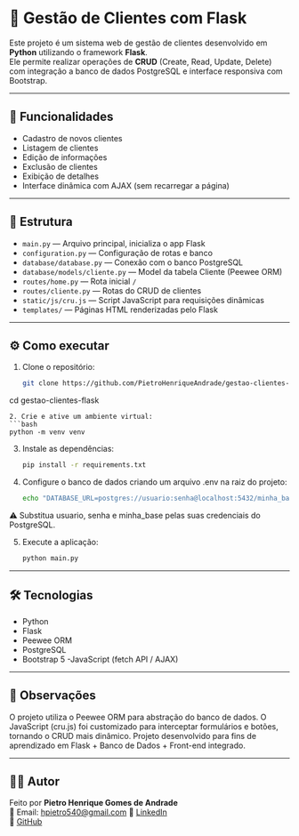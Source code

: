 # 👥 Gestão de Clientes com Flask

Este projeto é um sistema web de gestão de clientes desenvolvido em **Python** utilizando o framework **Flask**.  
Ele permite realizar operações de **CRUD** (Create, Read, Update, Delete) com integração a banco de dados PostgreSQL e interface responsiva com Bootstrap.

---

## 🚀 Funcionalidades

- Cadastro de novos clientes
- Listagem de clientes
- Edição de informações
- Exclusão de clientes
- Exibição de detalhes
- Interface dinâmica com AJAX (sem recarregar a página)

---

## 📂 Estrutura

- `main.py` — Arquivo principal, inicializa o app Flask  
- `configuration.py` — Configuração de rotas e banco  
- `database/database.py` — Conexão com o banco PostgreSQL  
- `database/models/cliente.py` — Model da tabela Cliente (Peewee ORM)  
- `routes/home.py` — Rota inicial `/`  
- `routes/cliente.py` — Rotas do CRUD de clientes  
- `static/js/cru.js` — Script JavaScript para requisições dinâmicas  
- `templates/` — Páginas HTML renderizadas pelo Flask  

---

## ⚙️ Como executar

1. Clone o repositório:
   ```bash
   git clone https://github.com/PietroHenriqueAndrade/gestao-clientes-flask.git
cd gestao-clientes-flask

   ```
2. Crie e ative um ambiente virtual:
   ```bash
   python -m venv venv
   ```
3. Instale as dependências:
   ```bash
   pip install -r requirements.txt
   ```
4. Configure o banco de dados criando um arquivo .env na raiz do projeto:
   ```bash
   echo "DATABASE_URL=postgres://usuario:senha@localhost:5432/minha_base" > .env
   ```
⚠️ Substitua usuario, senha e minha_base pelas suas credenciais do PostgreSQL.

5. Execute a aplicação:
   ```bash
   python main.py
   ```
---

## 🛠️ Tecnologias

- Python
- Flask
- Peewee ORM
- PostgreSQL
- Bootstrap 5
-JavaScript (fetch API / AJAX)

---

## 📌 Observações

O projeto utiliza o Peewee ORM para abstração do banco de dados.
O JavaScript (cru.js) foi customizado para interceptar formulários e botões, tornando o CRUD mais dinâmico.
Projeto desenvolvido para fins de aprendizado em Flask + Banco de Dados + Front-end integrado.


---

## 👨‍💻 Autor

Feito por **Pietro Henrique Gomes de Andrade**  
📧 Email: hpietro540@gmail.com 
💼 [LinkedIn](https://www.linkedin.com/in/pietro-andrade-a6061a386)  
🐙 [GitHub](https://github.com/PietroHenriqueAndrade)